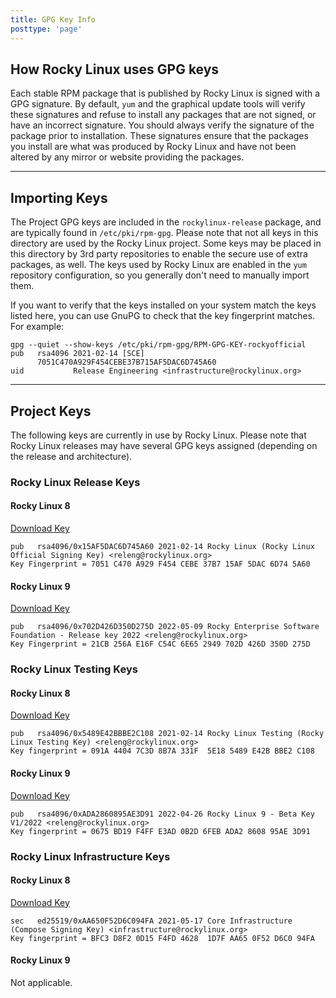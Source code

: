 ```yaml
---
title: GPG Key Info
posttype: 'page'
---
```


## How Rocky Linux uses GPG keys

Each stable RPM package that is published by Rocky Linux is signed with a GPG signature. By default, `yum` and the graphical update tools will verify these signatures and refuse to install any packages that are not signed, or have an incorrect signature. You should always verify the signature of the package prior to installation. These signatures ensure that the packages you install are what was produced by Rocky Linux and have not been altered by any mirror or website providing the packages.

---

## Importing Keys

The Project GPG keys are included in the `rockylinux-release` package, and are typically found in `/etc/pki/rpm-gpg`. Please note that not all keys in this directory are used by the Rocky Linux project. Some keys may be placed in this directory by 3rd party repositories to enable the secure use of extra packages, as well. The keys used by Rocky Linux are enabled in the `yum` repository configuration, so you generally don't need to manually import them.

If you want to verify that the keys installed on your system match the keys listed here, you can use GnuPG to check that the key fingerprint matches. For example:

```
gpg --quiet --show-keys /etc/pki/rpm-gpg/RPM-GPG-KEY-rockyofficial
pub   rsa4096 2021-02-14 [SCE]
      7051C470A929F454CEBE37B715AF5DAC6D745A60
uid           Release Engineering <infrastructure@rockylinux.org>
```

---

## Project Keys

The following keys are currently in use by Rocky Linux. Please note that Rocky Linux releases may have several GPG keys assigned (depending on the release and architecture).

### Rocky Linux Release Keys

#### Rocky Linux 8

[Download Key](https://dl.rockylinux.org/pub/rocky/RPM-GPG-KEY-Rocky-8)

```
pub   rsa4096/0x15AF5DAC6D745A60 2021-02-14 Rocky Linux (Rocky Linux Official Signing Key) <releng@rockylinux.org>
Key Fingerprint = 7051 C470 A929 F454 CEBE 37B7 15AF 5DAC 6D74 5A60
```

#### Rocky Linux 9

[Download Key](https://dl.rockylinux.org/pub/rocky/RPM-GPG-KEY-Rocky-9)

```
pub   rsa4096/0x702D426D350D275D 2022-05-09 Rocky Enterprise Software Foundation - Release key 2022 <releng@rockylinux.org>
Key Fingerprint = 21CB 256A E16F C54C 6E65 2949 702D 426D 350D 275D
```

### Rocky Linux Testing Keys

#### Rocky Linux 8

[Download Key](https://dl.rockylinux.org/pub/rocky/RPM-GPG-KEY-Rocky-8-Testing)

```
pub   rsa4096/0x5489E42BBBE2C108 2021-02-14 Rocky Linux Testing (Rocky Linux Testing Key) <releng@rockylinux.org>
Key fingerprint = 091A 4404 7C3D 8B7A 331F  5E18 5489 E42B BBE2 C108
```

#### Rocky Linux 9

[Download Key](https://dl.rockylinux.org/pub/rocky/RPM-GPG-KEY-Rocky-9-Testing)

```
pub   rsa4096/0xADA2860895AE3D91 2022-04-26 Rocky Linux 9 - Beta Key V1/2022 <releng@rockylinux.org>
Key fingerprint = 0675 BD19 F4FF E3AD 0B2D 6FEB ADA2 8608 95AE 3D91
```

### Rocky Linux Infrastructure Keys

#### Rocky Linux 8

[Download Key](https://dl.rockylinux.org/pub/rocky/RPM-GPG-KEY-rockyinfra)

```
sec   ed25519/0xAA650F52D6C094FA 2021-05-17 Core Infrastructure (Compose Signing Key) <infrastructure@rockylinux.org>
Key fingerprint = BFC3 D8F2 0D15 F4FD 4628  1D7F AA65 0F52 D6C0 94FA
```

#### Rocky Linux 9

Not applicable.
